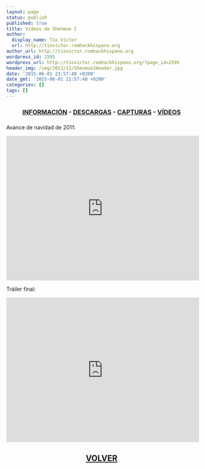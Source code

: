 ```yaml
---
layout: page
status: publish
published: true
title: Vídeos de Shenmue I
author:
  display_name: Tío Víctor
  url: http://tiovictor.romhackhispano.org
author_url: http://tiovictor.romhackhispano.org
wordpress_id: 2595
wordpress_url: http://tiovictor.romhackhispano.org/?page_id=2595
header_img: /img/2013/12/Shenmue1Header.jpg
date: '2015-06-01 23:57:48 +0200'
date_gmt: '2015-06-01 21:57:48 +0200'
categories: []
tags: []
---
```

<h3 style="text-align: center;"><strong><a href="http://tiovictor.romhackhispano.org/shenmue/informacion/">INFORMACIÓN</a> - <a href="http://tiovictor.romhackhispano.org/shenmue/descargar/">DESCARGAS</a> - <a href="http://tiovictor.romhackhispano.org/shenmue/capturas/">CAPTURAS</a> - <a href="http://tiovictor.romhackhispano.org/shenmue/videos/">VÍDEOS</a></strong></h3>  
Avance de navidad de 2011:

<p style="text-align: center;"><iframe src="http://www.youtube.com/embed/yY9t1cu3EVk" width="510" height="383" frameborder="0" allowfullscreen="allowfullscreen"></iframe></p>

Tráiler final:

<p style="text-align: center;"><iframe src="http://www.youtube.com/embed/GVlQRcCcG-8?rel=0" width="510" height="383" frameborder="0" allowfullscreen="allowfullscreen"></iframe></p>

<h2 style="text-align: center;"><strong><a href="http://tiovictor.romhackhispano.org/shenmue/">VOLVER</a></strong></h2>
